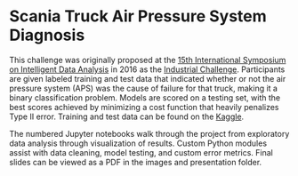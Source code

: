 # Scania Truck Air Pressure System Diagnosis

This challenge was originally proposed at the [15th International Symposium on Intelligent Data Analysis](http://ida2016.blogs.dsv.su.se/)
in 2016 as the [Industrial Challenge](http://ida2016.blogs.dsv.su.se/?page_id=1387). 
Participants are given labeled training and test data that indicated whether or not the air pressure system (APS)
was the cause of failure for that truck, making it a binary classification problem. 
Models are scored on a testing set, with the best scores achieved by minimizing a cost function that heavily penalizes Type II error.
Training and test data can be found on the [Kaggle](https://www.kaggle.com/uciml/aps-failure-at-scania-trucks-data-set/home).  

The numbered Jupyter notebooks walk through the project from exploratory data analysis through visualization of results. 
Custom Python modules assist with data cleaning, model testing, and custom error metrics. 
Final slides can be viewed as a PDF in the images and presentation folder.
